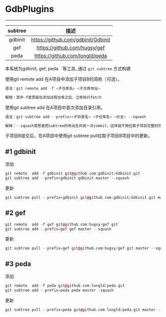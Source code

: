 # GdbPlugins
-------


| subtree | 描述　|
|:-------:|:-----:|
| gdbinit | https://github.com/gdbinit/Gdbinit |
| gef | https://github.com/hugsy/gef |
| peda | https://github.com/longld/peda |


本系统为gdbinit, gef, peda　等工具, 通过 `git subtree` 方式构建

使用git remote add 在A项目中添加子项目B的简称（可选）。

```cpp
语法：git remote add -f <子仓库名> <子仓库地址>

解释：其中-f意思是在添加远程仓库之后，立即执行fetch
```

使用git subtree add 在A项目中首次添加目录引用。

```cpp
语法：git subtree add --prefix=<子目录名> <子仓库名> <分支> --squash

解释：--squash意思是把subtree的改动合并成一次commit，这样就不用拉取子项目完整的历史记录。--prefix之后的=等号也可以用空格。
```

子项目B提交后，在A项目中使用git subtree pull拉取子项目B项目中的更新。


#1      gdbinit
-------

添加

```cpp
git remote  add -f gdbinit git@github.com:gdbinit/Gdbinit.git
git subtree add --prefix=gdbinit gdbinit master --squash
```

更新 
```cpp
git subtree pull --prefix=gdbinit git@github.com:gdbinit/Gdbinit.git master --squash
```

#2      gef
-------
```cpp
git remote  add -f gef git@github.com:hugsy/gef.git
git subtree add --prefix=gef gef master --squash
```

更新 
```cpp
git subtree pull --prefix=gef git@github.com:hugsy/gef.git master --squash
```

#3      peda
-------


添加　
```cpp
git remote  add -f peda git@github.com:longld/peda.git  
git subtree add --prefix=peda peda master -squash
```


更新 

```cpp
git subtree pull --prefix=peda git@github.com:longld/peda.git master --squash
```
